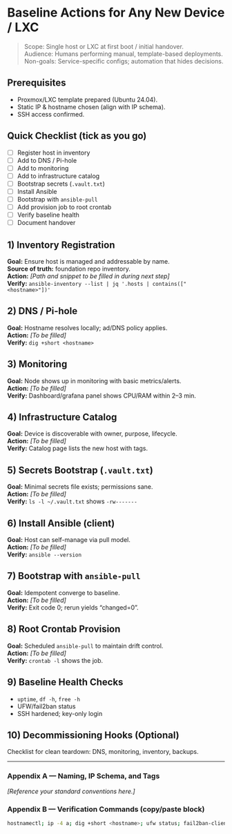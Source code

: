 # Baseline Actions for Any New Device / LXC

> Scope: Single host or LXC at first boot / initial handover.  
> Audience: Humans performing manual, template-based deployments.  
> Non-goals: Service-specific configs; automation that hides decisions.

## Prerequisites
- Proxmox/LXC template prepared (Ubuntu 24.04).
- Static IP & hostname chosen (align with IP schema).
- SSH access confirmed.

## Quick Checklist (tick as you go)
- [ ] Register host in inventory
- [ ] Add to DNS / Pi-hole
- [ ] Add to monitoring
- [ ] Add to infrastructure catalog
- [ ] Bootstrap secrets (`.vault.txt`)
- [ ] Install Ansible
- [ ] Bootstrap with `ansible-pull`
- [ ] Add provision job to root crontab
- [ ] Verify baseline health
- [ ] Document handover

## 1) Inventory Registration
**Goal:** Ensure host is managed and addressable by name.  
**Source of truth:** foundation repo inventory.  
**Action:** _[Path and snippet to be filled in during next step]_  
**Verify:** `ansible-inventory --list | jq '.hosts | contains(["<hostname>"])'`

## 2) DNS / Pi-hole
**Goal:** Hostname resolves locally; ad/DNS policy applies.  
**Action:** _[To be filled]_  
**Verify:** `dig +short <hostname>`

## 3) Monitoring
**Goal:** Node shows up in monitoring with basic metrics/alerts.  
**Action:** _[To be filled]_  
**Verify:** Dashboard/grafana panel shows CPU/RAM within 2–3 min.

## 4) Infrastructure Catalog
**Goal:** Device is discoverable with owner, purpose, lifecycle.  
**Action:** _[To be filled]_  
**Verify:** Catalog page lists the new host with tags.

## 5) Secrets Bootstrap (`.vault.txt`)
**Goal:** Minimal secrets file exists; permissions sane.  
**Action:** _[To be filled]_  
**Verify:** `ls -l ~/.vault.txt` shows `-rw-------`

## 6) Install Ansible (client)
**Goal:** Host can self-manage via pull model.  
**Action:** _[To be filled]_  
**Verify:** `ansible --version`

## 7) Bootstrap with `ansible-pull`
**Goal:** Idempotent converge to baseline.  
**Action:** _[To be filled]_  
**Verify:** Exit code 0; rerun yields “changed=0”.

## 8) Root Crontab Provision
**Goal:** Scheduled `ansible-pull` to maintain drift control.  
**Action:** _[To be filled]_  
**Verify:** `crontab -l` shows the job.

## 9) Baseline Health Checks
- `uptime`, `df -h`, `free -h`
- UFW/fail2ban status
- SSH hardened; key-only login

## 10) Decommissioning Hooks (Optional)
Checklist for clean teardown: DNS, monitoring, inventory, backups.

---

### Appendix A — Naming, IP Schema, and Tags
_[Reference your standard conventions here.]_

### Appendix B — Verification Commands (copy/paste block)
```bash
hostnamectl; ip -4 a; dig +short <hostname>; ufw status; fail2ban-client status

